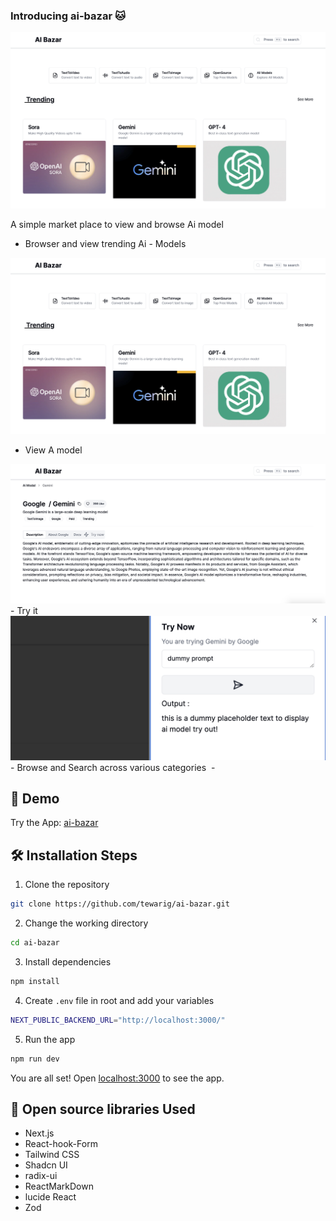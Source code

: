 
### Introducing ai-bazar   🐱
<img src="./assets/home.png"/>

A simple market place to view and browse Ai model 
- Browser and view trending Ai - Models
<img src="./assets/home.png"/>

- View A model
<img src="./assets/view.png"/>
- Try it
<img src="./assets/tryNow.png"/>
- Browse and Search across various categories
<img scr="./assets/browse.png">
- 

## 🚀 Demo


Try the App: [ai-bazar](https://www.ai-bazar.xyz/)





## 🛠️ Installation Steps

1. Clone the repository

```bash
git clone https://github.com/tewarig/ai-bazar.git
```

2. Change the working directory

```bash
cd ai-bazar
```

3. Install dependencies

```bash
npm install
```

4. Create `.env` file in root and add your variables

```bash
NEXT_PUBLIC_BACKEND_URL="http://localhost:3000/"

```

5. Run the app

```bash
npm run dev
```

You are all set! Open [localhost:3000](http://localhost:3000/) to see the app.


## 🙏 Open source libraries Used
- Next.js
- React-hook-Form
- Tailwind CSS
- Shadcn UI
- radix-ui
- ReactMarkDown
- lucide React
- Zod
